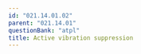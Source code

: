 ```yaml
---
id: "021.14.01.02"
parent: "021.14.01"
questionBank: "atpl"
title: Active vibration suppression
---
```

